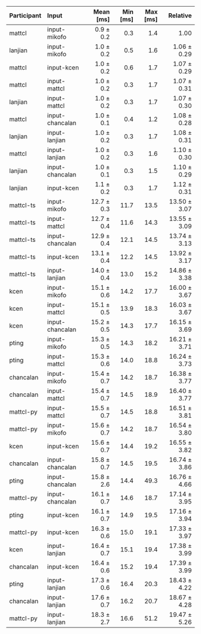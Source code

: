 | Participant | Input | Mean [ms] | Min [ms] | Max [ms] | Relative |
|:---|:---|---:|---:|---:|---:|
| mattcl | input-mikofo | 0.9 ± 0.2 | 0.3 | 1.4 | 1.00 |
| lanjian | input-mikofo | 1.0 ± 0.2 | 0.5 | 1.6 | 1.06 ± 0.29 |
| mattcl | input-kcen | 1.0 ± 0.2 | 0.6 | 1.7 | 1.07 ± 0.29 |
| mattcl | input-mattcl | 1.0 ± 0.2 | 0.3 | 1.7 | 1.07 ± 0.31 |
| lanjian | input-mattcl | 1.0 ± 0.2 | 0.3 | 1.7 | 1.07 ± 0.30 |
| mattcl | input-chancalan | 1.0 ± 0.1 | 0.4 | 1.2 | 1.08 ± 0.28 |
| lanjian | input-lanjian | 1.0 ± 0.2 | 0.3 | 1.7 | 1.08 ± 0.31 |
| mattcl | input-lanjian | 1.0 ± 0.2 | 0.3 | 1.6 | 1.10 ± 0.30 |
| lanjian | input-chancalan | 1.0 ± 0.1 | 0.3 | 1.5 | 1.10 ± 0.29 |
| lanjian | input-kcen | 1.1 ± 0.2 | 0.3 | 1.7 | 1.12 ± 0.31 |
| mattcl-ts | input-mikofo | 12.7 ± 0.3 | 11.7 | 13.5 | 13.50 ± 3.07 |
| mattcl-ts | input-mattcl | 12.7 ± 0.4 | 11.6 | 14.3 | 13.55 ± 3.09 |
| mattcl-ts | input-chancalan | 12.9 ± 0.4 | 12.1 | 14.5 | 13.74 ± 3.13 |
| mattcl-ts | input-kcen | 13.1 ± 0.4 | 12.2 | 14.5 | 13.92 ± 3.17 |
| mattcl-ts | input-lanjian | 14.0 ± 0.4 | 13.0 | 15.2 | 14.86 ± 3.38 |
| kcen | input-mikofo | 15.1 ± 0.6 | 14.2 | 17.7 | 16.00 ± 3.67 |
| kcen | input-mattcl | 15.1 ± 0.5 | 13.9 | 18.3 | 16.03 ± 3.67 |
| kcen | input-chancalan | 15.2 ± 0.5 | 14.3 | 17.7 | 16.15 ± 3.69 |
| pting | input-mikofo | 15.3 ± 0.5 | 14.3 | 18.2 | 16.21 ± 3.71 |
| pting | input-mattcl | 15.3 ± 0.6 | 14.0 | 18.8 | 16.24 ± 3.73 |
| chancalan | input-mikofo | 15.4 ± 0.7 | 14.2 | 18.7 | 16.38 ± 3.77 |
| chancalan | input-mattcl | 15.4 ± 0.7 | 14.5 | 18.9 | 16.40 ± 3.77 |
| mattcl-py | input-mattcl | 15.5 ± 0.7 | 14.5 | 18.8 | 16.51 ± 3.81 |
| mattcl-py | input-mikofo | 15.6 ± 0.7 | 14.2 | 18.7 | 16.54 ± 3.80 |
| kcen | input-kcen | 15.6 ± 0.7 | 14.4 | 19.2 | 16.55 ± 3.82 |
| chancalan | input-chancalan | 15.8 ± 0.7 | 14.5 | 19.5 | 16.74 ± 3.86 |
| pting | input-chancalan | 15.8 ± 2.6 | 14.4 | 49.3 | 16.76 ± 4.66 |
| mattcl-py | input-chancalan | 16.1 ± 0.7 | 14.6 | 18.7 | 17.14 ± 3.95 |
| pting | input-kcen | 16.1 ± 0.7 | 14.9 | 19.5 | 17.16 ± 3.94 |
| mattcl-py | input-kcen | 16.3 ± 0.6 | 15.0 | 19.1 | 17.33 ± 3.97 |
| kcen | input-lanjian | 16.4 ± 0.7 | 15.1 | 19.4 | 17.38 ± 3.99 |
| chancalan | input-kcen | 16.4 ± 0.6 | 15.2 | 19.4 | 17.39 ± 3.99 |
| pting | input-lanjian | 17.3 ± 0.6 | 16.4 | 20.3 | 18.43 ± 4.22 |
| chancalan | input-lanjian | 17.6 ± 0.7 | 16.2 | 20.7 | 18.67 ± 4.28 |
| mattcl-py | input-lanjian | 18.3 ± 2.7 | 16.6 | 51.2 | 19.47 ± 5.26 |
